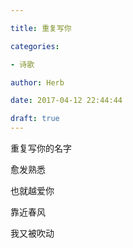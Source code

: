 ```yaml
---

title: 重复写你

categories:

- 诗歌

author: Herb

date: 2017-04-12 22:44:44

draft: true
---
```


重复写你的名字

愈发熟悉

也就越爱你

靠近春风

我又被吹动